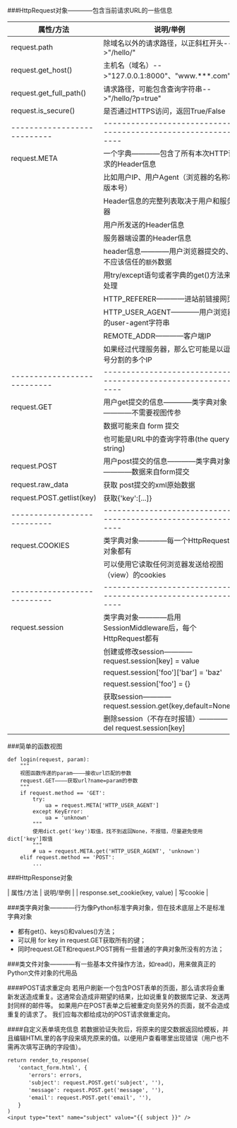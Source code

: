 ###HttpRequest对象————包含当前请求URL的一些信息

|         属性/方法         |                         说明/举例                          |
|---------------------------|------------------------------------------------------------|
| request.path              | 除域名以外的请求路径，以正斜杠开头-->"/hello/"             |
| request.get_host()        | 主机名（域名）-->"127.0.0.1:8000"、"www.***.com"           |
| request.get_full_path()   | 请求路径，可能包含查询字符串-->"/hello/?p=true"            |
| request.is_secure()       | 是否通过HTTPS访问，返回True/False                          |
|---------------------------|------------------------------------------------------------|
| request.META              | 一个字典————包含了所有本次HTTP请求的Header信息             |
|                           | 比如用户IP、用户Agent（浏览器的名称和版本号）              |
|                           | Header信息的完整列表取决于用户和服务器                     |
|                           | 用户所发送的Header信息                                     |
|                           | 服务器端设置的Header信息                                   |
|                           | header信息————用户浏览器提交的、不应该信任的`额外`数据     |
|                           | 用try/except语句或者字典的get()方法来处理                  |
|                           | HTTP_REFERER————进站前链接网页                             |
|                           | HTTP_USER_AGENT————用户浏览器的user-agent字符串            |
|                           | REMOTE_ADDR————客户端IP                                    |
|                           | 如果经过代理服务器，那么它可能是以逗号分割的多个IP         |
|---------------------------|------------------------------------------------------------|
| request.GET               | 用户get提交的信息————类字典对象————不需要视图传参          |
|                           | 数据可能来自 form 提交                                     |
|                           | 也可能是URL中的查询字符串(the query string)                |
| request.POST              | 用户post提交的信息————类字典对象————数据来自form提交       |
| request.raw_data          | 获取 post提交的xml原始数据                                 |
| request.POST.getlist(key) | 获取{'key':[...]}                                          |
|---------------------------|------------------------------------------------------------|
| request.COOKIES           | 类字典对象————每一个HttpRequest对象都有                    |
|                           | 可以使用它读取任何浏览器发送给视图（view）的cookies        |
|---------------------------|------------------------------------------------------------|
| request.session           | 类字典对象————启用SessionMiddleware后，每个HttpRequest都有 |
|                           | 创建或修改session————request.session[key] = value          |
|                           | request.session['foo']['bar'] = 'baz'                      |
|                           | request.session['foo'] = {}                                |
|                           | 获取session————request.session.get(key,default=None)       |
|                           | 删除session（不存在时报错）————del request.session[key]    |

###简单的函数视图
```
def login(request, param):
    """
    视图函数传递的param————接收url匹配的参数
    request.GET————获取url?name=param的参数
    """
    if request.method == 'GET':
        try:
            ua = request.META['HTTP_USER_AGENT']
        except KeyError:
            ua = 'unknown'
        """
        使用dict.get('key')取值，找不到返回None，不报错，尽量避免使用dict['key']取值
        """
        # ua = request.META.get('HTTP_USER_AGENT', 'unknown')
    elif request.method == 'POST':
        ...
```

###HttpResponse对象

| 属性/方法                       | 说明/举例 |
| response.set_cookie(key, value) | 写cookie  |

###类字典对象————行为像Python标准字典对象，但在技术底层上不是标准字典对象
- 都有get()、keys()和values()方法；
- 可以用 for key in request.GET获取所有的键；
- 同时request.GET和request.POST拥有一些普通的字典对象所没有的方法；

###类文件对象————有一些基本文件操作方法，如read()，用来做真正的Python文件对象的代用品

####POST请求重定向
若用户刷新一个包含POST表单的页面，那么请求将会重新发送造成重复。这通常会造成非期望的结果，比如说重复的数据库记录、发送两封同样的邮件等。 如果用户在POST表单之后被重定向至另外的页面，就不会造成重复的请求了。
我们应每次都给成功的POST请求做重定向。

####自定义表单填充信息
若数据验证失败后，将原来的提交数据返回给模板，并且编辑HTML里的各字段来填充原来的值。以便用户查看哪里出现错误（用户也不需再次填写正确的字段值）。
```
return render_to_response(
　　'contact_form.html', {
　　　　'errors': errors,
　　　　'subject': request.POST.get('subject', ''),
　　　　'message': request.POST.get('message', ''),
　　　　'email': request.POST.get('email', ''),
　　}
)
<input type="text" name="subject" value="{{ subject }}" />
```